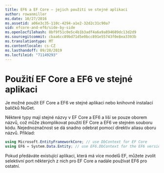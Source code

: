 ```yaml
---
title: EF6 a EF Core – jejich použití ve stejné aplikaci
author: rowanmiller
ms.date: 10/27/2016
ms.assetid: a06e3c35-110c-4294-a1e2-32d2c31c90a7
uid: efcore-and-ef6/side-by-side
ms.openlocfilehash: 8bf9f51c0e5c4b1b3adf4a6a9a894689dc13d2d9
ms.sourcegitcommit: cbaa6cc89bd71d5e0bcc891e55743f0e8ea3393b
ms.translationtype: MT
ms.contentlocale: cs-CZ
ms.lasthandoff: 09/20/2019
ms.locfileid: "71149293"
---
```

# <a name="using-ef-core-and-ef6-in-the-same-application"></a>Použití EF Core a EF6 ve stejné aplikaci

Je možné použít EF Core a EF6 ve stejné aplikaci nebo knihovně instalací balíčků NuGet.

Některé typy mají stejné názvy v EF Core a EF6 a liší se pouze oborem názvů, což může zkomplikovat použití EF Core a EF6 ve stejném souboru kódu. Nejednoznačnost se dá snadno odebrat pomocí direktiv aliasu oboru názvů. Příklad:

``` csharp
using Microsoft.EntityFrameworkCore; // use DbContext for EF Core
using EF6 = System.Data.Entity; // use EF6.DbContext for the EF6 version
```

Pokud předáváte existující aplikaci, která má více modelů EF, můžete zvolit selektivní port některých z nich pro EF Core a nadále používat EF6 pro ostatní.
